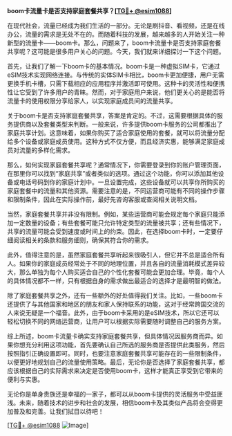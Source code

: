 **boom卡流量卡是否支持家庭套餐共享？[[TG💪+ @esim1088](https://t.me/s/esim1088)]**

在现代社会，流量已经成为我们生活的一部分。无论是刷抖音、看视频，还是在线办公，流量的需求是无处不在的。而随着科技的发展，越来越多的人开始关注一种新型的流量卡——boom卡。那么，问题来了，boom卡流量卡是否支持家庭套餐共享呢？这可能是很多用户关心的问题。今天，我们就来详细探讨一下这个问题。

首先，让我们了解一下boom卡的基本情况。boom卡是一种虚拟SIM卡，它通过eSIM技术实现网络连接。与传统的实体SIM卡相比，boom卡更加便捷，用户无需更换手机卡槽，只需下载相应的应用程序并激活即可使用。这种卡的灵活性和便携性让它受到了许多用户的青睐。然而，对于家庭用户来说，他们更关心的是能否将流量卡的使用权限分享给家人，以实现家庭成员间的流量共享。

关于boom卡是否支持家庭套餐共享，答案是肯定的。不过，这需要根据具体的服务提供商以及套餐类型来判断。一般来说，许多提供boom卡服务的公司都推出了家庭共享计划。这意味着，如果你购买了适合家庭使用的套餐，就可以将流量分配给多个设备或家庭成员使用。这种方式不仅方便，而且经济实惠，能够满足家庭成员对流量的多样化需求。

那么，如何实现家庭套餐共享呢？通常情况下，你需要登录到你的账户管理页面，在那里你可以找到“家庭共享”或者类似的选项。通过这个功能，你可以添加其他设备或电话号码到你的家庭计划中。一旦设置完成，这些设备就可以共享你所购买的家庭套餐中的流量和其他资源。需要注意的是，不同运营商可能有不同的操作步骤和限制条件，因此在实际操作前，最好先咨询客服或查阅相关说明文档。

当然，家庭套餐共享并非没有限制。例如，某些运营商可能会规定每个家庭只能添加一定数量的设备；有些套餐可能只允许特定类型的流量被共享；还有些情况下，共享的流量可能会受到速度或时间上的约束。因此，在选择boom卡时，一定要仔细阅读相关的条款和服务细则，确保其符合你的需求。

此外，值得注意的是，虽然家庭套餐共享听起来很吸引人，但它并不总是适合所有人。如果你的家庭成员经常处于不同的地理位置，并且各自的流量消耗模式差异较大，那么单独为每个人购买适合自己的个性化套餐可能会更加合理。毕竟，每个人的具体情况都不一样，只有根据自身的需求做出最适合的选择才是最明智的做法。

除了家庭套餐共享之外，还有一些额外的好处值得我们关注。比如，一些boom卡还提供了与其他国家和地区的朋友和家人保持联系的功能，这对于经常跨国交流的人来说无疑是一个福音。此外，由于boom卡采用的是eSIM技术，所以它还可以轻松切换不同的网络运营商，让用户可以根据实际需要随时调整自己的服务方案。

综上所述，boom卡流量卡确实支持家庭套餐共享，但具体情况因服务商而异。如果你想充分利用这项功能，首先要确认自己所选的服务商是否提供此类服务，然后按照指引正确设置即可。同时，也要注意家庭套餐共享可能存在的一些限制条件，以便更好地规划自己的流量使用策略。最后，无论你是否选择了家庭套餐共享，都应该根据自己的实际需求来决定是否使用boom卡，这样才能真正享受到它带来的便利与实惠。

无论你是单身贵族还是幸福的一家子，都可以从boom卡提供的灵活服务中受益匪浅。未来，随着技术的进步和社会的发展，相信boom卡及其类似产品将会变得更加普及和完善。让我们拭目以待吧！

[[TG💪+ @esim1088](https://t.me/s/esim1088) ![Image](https://i.postimg.cc/4NQfJmqS/Snipaste-2025-05-13-00-14-12.png)]